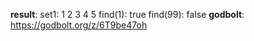 **result**:
set1: 1 2 3 4 5 
find(1): true
find(99): false
**godbolt**: https://godbolt.org/z/6T9be47oh